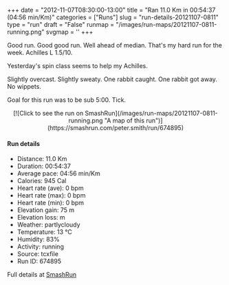 +++
date = "2012-11-07T08:30:00-13:00"
title = "Ran 11.0 Km in 00:54:37 (04:56 min/Km)"
categories = ["Runs"]
slug = "run-details-20121107-0811"
type = "run"
draft = "False"
runmap = "/images/run-maps/20121107-0811-running.png"
svgmap = '<polyline points="0 55, 0 58, 1 59, 2 57, 3 57, 11 49, 13 49, 18 46, 23 48, 27 44, 30 44, 36 43, 41 44, 44 45, 46 46, 53 52, 60 55, 69 55, 69 55, 79 52, 82 50, 92 52, 95 51, 100 48, 100 47, 98 44, 97 40, 97 43, 100 47, 96 51, 91 53, 88 51, 82 50, 74 54, 67 56, 63 56, 59 55, 53 53, 46 46, 43 45, 40 44, 30 44, 27 44, 26 46, 23 48, 17 46, 14 47, 9 50, 5 55">'
+++

Good run. Good good run. Well ahead of median. That's my hard run for the week. Achilles L 1.5/10. 

Yesterday's spin class seems to help my Achilles. 

Slightly overcast. Slightly sweaty. One rabbit caught. One rabbit got away. No wippets. 

Goal for this run was to be sub 5:00. Tick. 



<!--more-->

<center>
[![Click to see the run on SmashRun](/images/run-maps/20121107-0811-running.png "A map of this run")](https://smashrun.com/peter.smith/run/674895)
</center>

#### Run details

* Distance: 11.0 Km
* Duration: 00:54:37
* Average pace: 04:56 min/Km
* Calories: 945 Cal
* Heart rate (ave): 0 bpm
* Heart rate (max): 0 bpm
* Heart rate (min): 0 bpm
* Elevation gain: 75 m
* Elevation loss:  m
* Weather: partlycloudy
* Temperature: 13 &deg;C
* Humidity: 83%
* Activity: running
* Source: tcxfile
* Run ID: 674895

Full details at [SmashRun](https://smashrun.com/peter.smith/run/674895)